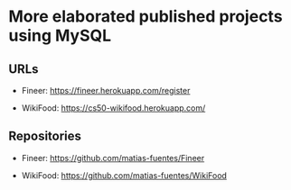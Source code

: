 # More elaborated published projects using MySQL

## URLs

-   Fineer: https://fineer.herokuapp.com/register

-   WikiFood: https://cs50-wikifood.herokuapp.com/

## Repositories

-   Fineer: https://github.com/matias-fuentes/Fineer

-   WikiFood: https://github.com/matias-fuentes/WikiFood
